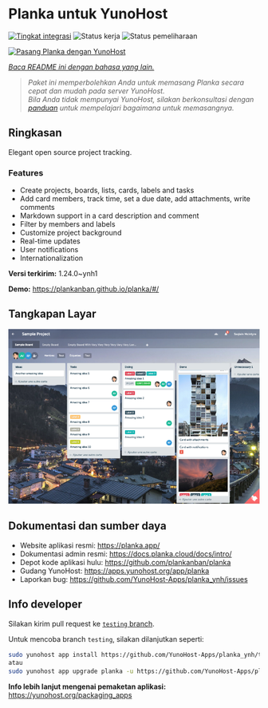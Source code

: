 <!--
N.B.: README ini dibuat secara otomatis oleh <https://github.com/YunoHost/apps/tree/master/tools/readme_generator>
Ini TIDAK boleh diedit dengan tangan.
-->

# Planka untuk YunoHost

[![Tingkat integrasi](https://dash.yunohost.org/integration/planka.svg)](https://ci-apps.yunohost.org/ci/apps/planka/) ![Status kerja](https://ci-apps.yunohost.org/ci/badges/planka.status.svg) ![Status pemeliharaan](https://ci-apps.yunohost.org/ci/badges/planka.maintain.svg)

[![Pasang Planka dengan YunoHost](https://install-app.yunohost.org/install-with-yunohost.svg)](https://install-app.yunohost.org/?app=planka)

*[Baca README ini dengan bahasa yang lain.](./ALL_README.md)*

> *Paket ini memperbolehkan Anda untuk memasang Planka secara cepat dan mudah pada server YunoHost.*  
> *Bila Anda tidak mempunyai YunoHost, silakan berkonsultasi dengan [panduan](https://yunohost.org/install) untuk mempelajari bagaimana untuk memasangnya.*

## Ringkasan

Elegant open source project tracking.

### Features

- Create projects, boards, lists, cards, labels and tasks
- Add card members, track time, set a due date, add attachments, write comments
- Markdown support in a card description and comment
- Filter by members and labels
- Customize project background
- Real-time updates
- User notifications
- Internationalization


**Versi terkirim:** 1.24.0~ynh1

**Demo:** <https://plankanban.github.io/planka/#/>

## Tangkapan Layar

![Tangkapan Layar pada Planka](./doc/screenshots/screenshot.png)

## Dokumentasi dan sumber daya

- Website aplikasi resmi: <https://planka.app/>
- Dokumentasi admin resmi: <https://docs.planka.cloud/docs/intro/>
- Depot kode aplikasi hulu: <https://github.com/plankanban/planka>
- Gudang YunoHost: <https://apps.yunohost.org/app/planka>
- Laporkan bug: <https://github.com/YunoHost-Apps/planka_ynh/issues>

## Info developer

Silakan kirim pull request ke [`testing` branch](https://github.com/YunoHost-Apps/planka_ynh/tree/testing).

Untuk mencoba branch `testing`, silakan dilanjutkan seperti:

```bash
sudo yunohost app install https://github.com/YunoHost-Apps/planka_ynh/tree/testing --debug
atau
sudo yunohost app upgrade planka -u https://github.com/YunoHost-Apps/planka_ynh/tree/testing --debug
```

**Info lebih lanjut mengenai pemaketan aplikasi:** <https://yunohost.org/packaging_apps>
